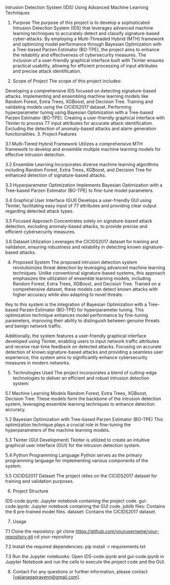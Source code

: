 Intrusion Detection System (IDS) Using Advanced Machine Learning Techniques
1. Purpose
The purpose of this project is to develop a sophisticated Intrusion Detection System (IDS) that leverages advanced machine learning techniques to accurately detect and classify signature-based cyber-attacks. By employing a Multi-Threaded Hybrid (MTH) framework and optimizing model performance through Bayesian Optimization with a Tree-based Parzen Estimator (BO-TPE), the project aims to enhance the reliability and effectiveness of cybersecurity measures. The inclusion of a user-friendly graphical interface built with Tkinter ensures practical usability, allowing for efficient processing of input attributes and precise attack identification.

2. Scope of Project
The scope of this project includes:

Developing a comprehensive IDS focused on detecting signature-based attacks.
Implementing and ensembling machine learning models like Random Forest, Extra Trees, XGBoost, and Decision Tree.
Training and validating models using the CICIDS2017 dataset.
Performing hyperparameter tuning using Bayesian Optimization with a Tree-based Parzen Estimator (BO-TPE).
Creating a user-friendly graphical interface with Tkinter to process 77 input attributes for accurate attack identification.
Excluding the detection of anomaly-based attacks and alarm generation functionalities.
3. Project Features

3.1 Multi-Tiered Hybrid Framework
Utilizes a comprehensive MTH framework to develop and ensemble multiple machine learning models for effective intrusion detection.

3.2 Ensemble Learning
Incorporates diverse machine learning algorithms including Random Forest, Extra Trees, XGBoost, and Decision Tree for enhanced detection of signature-based attacks.

3.3 Hyperparameter Optimization
Implements Bayesian Optimization with a Tree-based Parzen Estimator (BO-TPE) to fine-tune model parameters.

3.4 Graphical User Interface (GUI)
Develops a user-friendly GUI using Tkinter, facilitating easy input of 77 attributes and providing clear output regarding detected attack types.

3.5 Focused Approach
Concentrates solely on signature-based attack detection, excluding anomaly-based attacks, to provide precise and efficient cybersecurity measures.

3.6 Dataset Utilization
Leverages the CICIDS2017 dataset for training and validation, ensuring robustness and reliability in detecting known signature-based attacks.

4. Proposed System
The proposed intrusion detection system revolutionizes threat detection by leveraging advanced machine learning techniques. Unlike conventional signature-based systems, this approach emphasizes the utilization of ensemble learning models, including Random Forest, Extra Trees, XGBoost, and Decision Tree. Trained on a comprehensive dataset, these models can detect known attacks with higher accuracy while also adapting to novel threats.

Key to this system is the integration of Bayesian Optimization with a Tree-based Parzen Estimator (BO-TPE) for hyperparameter tuning. This optimization technique enhances model performance by fine-tuning parameters, improving their ability to distinguish between genuine threats and benign network traffic.

Additionally, the system features a user-friendly graphical interface developed using Tkinter, enabling users to input network traffic attributes and receive real-time feedback on detected attacks. Focusing on accurate detection of known signature-based attacks and providing a seamless user experience, this system aims to significantly enhance cybersecurity measures in modern networks.

5. Technologies Used
The project incorporates a blend of cutting-edge technologies to deliver an efficient and robust intrusion detection system:

5.1 Machine Learning Models
Random Forest, Extra Trees, XGBoost, Decision Tree: These models form the backbone of the intrusion detection system, leveraging ensemble learning techniques to enhance detection accuracy.

5.2 Bayesian Optimization with Tree-based Parzen Estimator (BO-TPE)
This optimization technique plays a crucial role in fine-tuning the hyperparameters of the machine learning models.

5.3 Tkinter (GUI Development)
Tkinter is utilized to create an intuitive graphical user interface (GUI) for the intrusion detection system.

5.4 Python Programming Language
Python serves as the primary programming language for implementing various components of the system.

5.5 CICIDS2017 Dataset
The project relies on the CICIDS2017 dataset for training and validation purposes.

6. Project Structure

IDS-code.ipynb: Jupyter notebook containing the project code.
gui-code.ipynb: Jupyter notebook containing the GUI code.
joblib files: Contains the 6 pre-trained model files.
dataset: Contains the CICIDS2017 dataset.

7. Usage

7.1 Clone the repository:
git clone https://github.com/yourusername/your-repository.git
cd your-repository

7.2 Install the required dependencies:
pip install -r requirements.txt

7.3 Run the Jupyter notebooks:
Open IDS-code.ipynb and gui-code.ipynb in Jupyter Notebook and run the cells to execute the project code and the GUI.

8. Contact
For any questions or further information, please contact [vajjanagapravenn@gmail.com].

